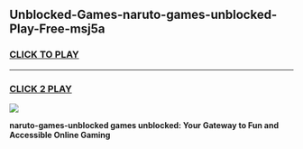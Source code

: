 
## Unblocked-Games-naruto-games-unblocked-Play-Free-msj5a
<h3>
<a href="https://premium76.site?title=naruto-games-unblocked&ref=23A">CLICK TO PLAY</a></h3>
<hr>

<h3>
<a href="https://premium76.site?title=naruto-games-unblocked&ref=23A">CLICK 2 PLAY</a>
  
</h3>

<a href="https://premium76.site?title=naruto-games-unblocked&ref=23A"><img src="https://clearcache.store/games.png"></a>


**naruto-games-unblocked games unblocked: Your Gateway to Fun and Accessible Online Gaming**
